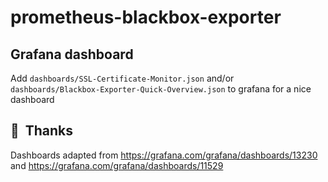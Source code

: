 # prometheus-blackbox-exporter

## Grafana dashboard

Add `dashboards/SSL-Certificate-Monitor.json` and/or `dashboards/Blackbox-Exporter-Quick-Overview.json` to grafana for a nice dashboard

## :hugs:&nbsp; Thanks

Dashboards adapted from https://grafana.com/grafana/dashboards/13230 and https://grafana.com/grafana/dashboards/11529
